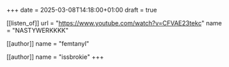 +++
date = 2025-03-08T14:18:00+01:00
draft = true

[[listen_of]]
url = "https://www.youtube.com/watch?v=CFVAE23tekc"
name = "NASTYWERKKKK"

[[author]]
name = "femtanyl"

[[author]]
name = "issbrokie"
+++
